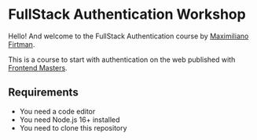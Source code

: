 # FullStack Authentication Workshop

Hello! And welcome to the FullStack Authentication course by [Maximiliano Firtman](https://twitter.com/firt).

This is a course to start with authentication on the web published with [Frontend Masters](https://www.frontendmasters.com/).

## Requirements

- You need a code editor
- You need Node.js 16+ installed
- You need to clone this repository
